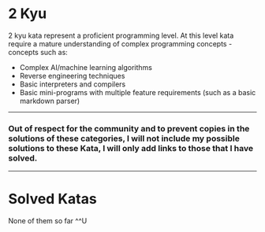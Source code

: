 # 2 Kyu

2 kyu kata represent a proficient programming level. At this level kata require a mature understanding of complex programming concepts - concepts such as:

* Complex AI/machine learning algorithms
* Reverse engineering techniques
* Basic interpreters and compilers
* Basic mini-programs with multiple feature requirements (such as a basic markdown parser)

<hr>

### Out of respect for the community and to prevent copies in the solutions of these categories, I will not include my possible solutions to these Kata, I will only add links to those that I have solved.

<hr>

# Solved Katas

None of them so far ^^U
